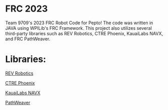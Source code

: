 # FRC 2023

Team 9709's 2023 FRC Robot Code for Pepto! The code was written in JAVA using WPILib's FRC Framework. This project also utilizes several third-party libraries 
such as REV Robotics, CTRE Phoenix, KauaiLabs NAVX, and FRC PathWeaver.

# Libraries:
[REV Robotics](https://docs.revrobotics.com/sparkmax/software-resources/spark-max-api-information)

[CTRE Phoenix](https://store.ctr-electronics.com/software/)

[KauaiLabs NAVX](https://pdocs.kauailabs.com/navx-mxp/software/roborio-libraries/java/)

[PathWeaver](https://docs.wpilib.org/en/stable/docs/software/pathplanning/pathweaver/index.html)
